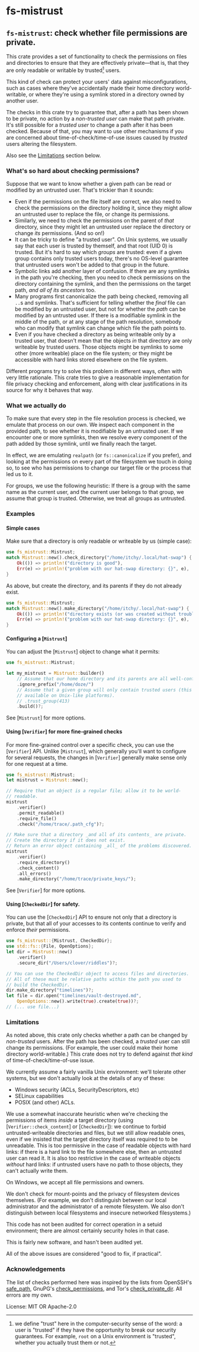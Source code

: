 # fs-mistrust

## `fs-mistrust`: check whether file permissions are private.

This crate provides a set of functionality to check the permissions on files
and directories to ensure that they are effectively private—that is, that
they are only readable or writable by trusted[^1] users.

This kind of check can protect your users' data against misconfigurations,
such as cases where they've accidentally made their home directory
world-writable, or where they're using a symlink stored in a directory owned
by another user.

The checks in this crate try to guarantee that, after a path has been shown
to be private, no action by a _non-trusted user_ can make that path private.
It's still possible for a _trusted user_ to change a path after it has been
checked.  Because of that, you may want to use other mechanisms if you are
concerned about time-of-check/time-of-use issues caused by _trusted_ users
altering the filesystem.

Also see the [Limitations](#limitations) section below.

[^1]: we define "trust" here in the computer-security sense of the word: a
     user is "trusted" if they have the opportunity to break our security
     guarantees.  For example, `root` on a Unix environment is "trusted",
     whether you actually trust them or not.

### What's so hard about checking permissions?

Suppose that we want to know whether a given path can be read or modified by
an untrusted user. That's trickier than it sounds:

* Even if the permissions on the file itself are correct, we also need to
  check the permissions on the directory holding it, since they might allow
  an untrusted user to replace the file, or change its permissions.
* Similarly, we need to check the permissions on the parent of _that_
  directory, since they might let an untrusted user replace the directory or
  change _its_ permissions.  (And so on!)
* It can be tricky to define "a trusted user".  On Unix systems, we usually
  say that each user is trusted by themself, and that root (UID 0) is
  trusted.  But it's hard to say which _groups_ are trusted: even if a given
  group contains only trusted users today, there's no OS-level guarantee
  that untrusted users won't be added to that group in the future.
* Symbolic links add another layer of confusion.  If there are any symlinks
  in the path you're checking, then you need to check permissions on the
  directory containing the symlink, and then the permissions on the target
  path, _and all of its ancestors_ too.
* Many programs first canonicalize the path being checked, removing all
  `..`s and symlinks.  That's sufficient for telling whether the _final_
  file can be modified by an untrusted user, but not for whether the _path_
  can be modified by an untrusted user.  If there is a modifiable symlink in
  the middle of the path, or at any stage of the path resolution, somebody
  who can modify that symlink can change which file the path points to.
* Even if you have checked a directory as being writeable only by a trusted
  user, that doesn't mean that the objects _in_ that directory are only
  writeable by trusted users.  Those objects might be symlinks to some other
  (more writeable) place on the file system; or they might be accessible
  with hard links stored elsewhere on the file system.

Different programs try to solve this problem in different ways, often with
very little rationale.  This crate tries to give a reasonable implementation
for file privacy checking and enforcement, along with clear justifications
in its source for why it behaves that way.


### What we actually do

To make sure that every step in the file resolution process is checked, we
emulate that process on our own.  We inspect each component in the provided
path, to see whether it is modifiable by an untrusted user.  If we encounter
one or more symlinks, then we resolve every component of the path added by
those symlink, until we finally reach the target.

In effect, we are emulating `realpath` (or `fs::canonicalize` if you
prefer), and looking at the permissions on every part of the filesystem we
touch in doing so, to see who has permissions to change our target file or
the process that led us to it.

For groups, we use the following heuristic: If there is a group with the
same name as the current user, and the current user belongs to that group,
we assume that group is trusted.  Otherwise, we treat all groups as
untrusted.

### Examples

#### Simple cases

Make sure that a directory is only readable or writeable by us (simple
case):

```rust
use fs_mistrust::Mistrust;
match Mistrust::new().check_directory("/home/itchy/.local/hat-swap") {
    Ok(()) => println!("directory is good"),
    Err(e) => println!("problem with our hat-swap directory: {}", e),
}
```

As above, but create the directory, and its parents if they do not already
exist.

```rust
use fs_mistrust::Mistrust;
match Mistrust::new().make_directory("/home/itchy/.local/hat-swap") {
    Ok(()) => println!("directory exists (or was created without trouble"),
    Err(e) => println!("problem with our hat-swap directory: {}", e),
}
```

#### Configuring a [`Mistrust`]

You can adjust the [`Mistrust`] object to change what it permits:

```rust
use fs_mistrust::Mistrust;

let my_mistrust = Mistrust::builder()
    // Assume that our home directory and its parents are all well-configured.
    .ignore_prefix("/home/doze/")
    // Assume that a given group will only contain trusted users (this feature is only
    // available on Unix-like platforms).
    // .trust_group(413)
    .build()?;
```

See [`Mistrust`] for more options.

#### Using [`Verifier`] for more fine-grained checks

For more fine-grained control over a specific check, you can use the
[`Verifier`] API.  Unlike [`Mistrust`], which generally you'll want to
configure for several requests, the changes in [`Verifier`] generally make
sense only for one request at a time.

```rust
use fs_mistrust::Mistrust;
let mistrust = Mistrust::new();

// Require that an object is a regular file; allow it to be world-
// readable.
mistrust
    .verifier()
    .permit_readable()
    .require_file()
    .check("/home/trace/.path_cfg")?;

// Make sure that a directory _and all of its contents_ are private.
// Create the directory if it does not exist.
// Return an error object containing _all_ of the problems discovered.
mistrust
    .verifier()
    .require_directory()
    .check_content()
    .all_errors()
    .make_directory("/home/trace/private_keys/");
```

See [`Verifier`] for more options.

#### Using [`CheckedDir`] for safety.

You can use the [`CheckedDir`] API to ensure not only that a directory is
private, but that all of your accesses to its contents continue to verify
and enforce _their_ permissions.

```rust
use fs_mistrust::{Mistrust, CheckedDir};
use std::fs::{File, OpenOptions};
let dir = Mistrust::new()
    .verifier()
    .secure_dir("/Users/clover/riddles")?;

// You can use the CheckedDir object to access files and directories.
// All of these must be relative paths within the path you used to
// build the CheckedDir.
dir.make_directory("timelines")?;
let file = dir.open("timelines/vault-destroyed.md",
    OpenOptions::new().write(true).create(true))?;
// (... use file...)
```

### Limitations

As noted above, this crate only checks whether a path can be changed by
_non-trusted_ users.  After the path has been checked, a _trusted_ user can
still change its permissions.  (For example, the user could make their home
directory world-writable.)  This crate does not try to defend against _that
kind_ of time-of-check/time-of-use issue.

We currently assume a fairly vanilla Unix environment: we'll tolerate other
systems, but we don't actually look at the details of any of these:
   * Windows security (ACLs, SecurityDescriptors, etc)
   * SELinux capabilities
   * POSIX (and other) ACLs.

We use a somewhat inaccurate heuristic when we're checking the permissions
of items _inside_ a target directory (using [`Verifier::check_content`] or
[`CheckedDir`]): we continue to forbid untrusted-writeable directories and
files, but we still allow readable ones, even if we insisted that the target
directory itself was required to to be unreadable.  This is too permissive
in the case of readable objects with hard links: if there is a hard link to
the file somewhere else, then an untrusted user can read it.  It is also too
restrictive in the case of writeable objects _without_ hard links: if
untrusted users have no path to those objects, they can't actually write
them.

On Windows, we accept all file permissions and owners.

We don't check for mount-points and the privacy of filesystem devices
themselves.  (For example, we don't distinguish between our local
administrator and the administrator of a remote filesystem. We also don't
distinguish between local filesystems and insecure networked filesystems.)

This code has not been audited for correct operation in a setuid
environment; there are almost certainly security holes in that case.

This is fairly new software, and hasn't been audited yet.

All of the above issues are considered "good to fix, if practical".

### Acknowledgements

The list of checks performed here was inspired by the lists from OpenSSH's
[safe_path], GnuPG's [check_permissions], and Tor's [check_private_dir]. All
errors are my own.

[safe_path]:
    https://github.com/openssh/openssh-portable/blob/master/misc.c#L2177
[check_permissions]:
    https://github.com/gpg/gnupg/blob/master/g10/gpg.c#L1551
[check_private_dir]:
    https://gitlab.torproject.org/tpo/core/tor/-/blob/main/src/lib/fs/dir.c#L70

License: MIT OR Apache-2.0
